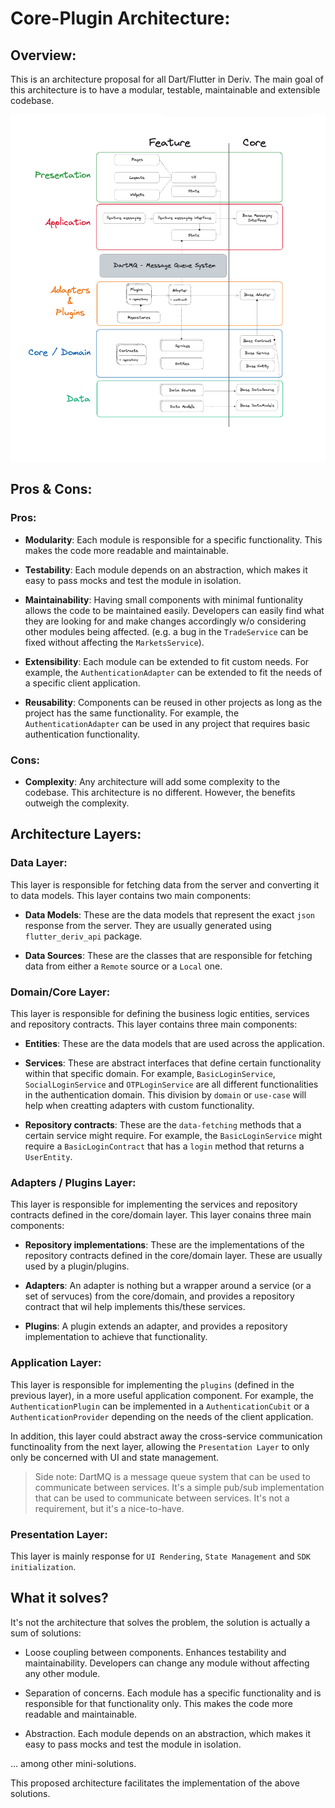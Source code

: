 # Core-Plugin Architecture:

## Overview:

This is an architecture proposal for all Dart/Flutter in Deriv. The main goal of this architecture is to have a modular, testable, maintainable and extensible codebase.

![Full Architecture View](architecture-diagram.png)

## Pros & Cons:

### Pros:

- **Modularity**: Each module is responsible for a specific functionality. This makes the code more readable and maintainable.

- **Testability**: Each module depends on an abstraction, which makes it easy to pass mocks and test the module in isolation.

- **Maintainability**: Having small components with minimal funtionality allows the code to be maintained easily. Developers can easily find what they are looking for and make changes accordingly w/o considering other modules being affected. (e.g. a bug in the `TradeService` can be fixed without affecting the `MarketsService`).

- **Extensibility**: Each module can be extended to fit custom needs. For example, the `AuthenticationAdapter` can be extended to fit the needs of a specific client application.

- **Reusability**: Components can be reused in other projects as long as the project has the same functionality. For example, the `AuthenticationAdapter` can be used in any project that requires basic authentication functionality.

### Cons:

- **Complexity**: Any architecture will add some complexity to the codebase. This architecture is no different. However, the benefits outweigh the complexity.

<!--
Data later - responsible for fetching data from the server and converting it to data models.

Core/Domain layer - responsible for defining the business logic entities, services and repository contracts.

Adapters/Plugins layer - responsible for implementing the services and repository contracts defined in the core/domain layer.

Application layer - responsible for implementing the business logic and state management.

Client application - responsible for implementing the UI and the application logic.

-->

## Architecture Layers:

### Data Layer:

This layer is responsible for fetching data from the server and converting it to data models. This layer contains two main components:

- **Data Models**: These are the data models that represent the exact `json` response from the server. They are usually generated using `flutter_deriv_api` package.

- **Data Sources**: These are the classes that are responsible for fetching data from either a `Remote` source or a `Local` one.

### Domain/Core Layer:

This layer is responsible for defining the business logic entities, services and repository contracts. This layer contains three main components:

- **Entities**: These are the data models that are used across the application.

- **Services**: These are abstract interfaces that define certain functionality within that specific domain. For example, `BasicLoginService`, `SocialLoginService` and `OTPLoginService` are all different functionalities in the authentication domain. This division by `domain` or `use-case` will help when creatting adapters with custom functionality.

- **Repository contracts**: These are the `data-fetching` methods that a certain service might require. For example, the `BasicLoginService` might require a `BasicLoginContract` that has a `login` method that returns a `UserEntity`.

### Adapters / Plugins Layer:

This layer is responsible for implementing the services and repository contracts defined in the core/domain layer. This layer conains three main components:

- **Repository implementations**: These are the implementations of the repository contracts defined in the core/domain layer. These are usually used by a plugin/plugins.

- **Adapters**: An adapter is nothing but a wrapper around a service (or a set of servuces) from the core/domain, and provides a repository contract that wil help implements this/these services.

- **Plugins**: A plugin extends an adapter, and provides a repository implementation to achieve that functionality.

### Application Layer:

This layer is responsible for implementing the `plugins` (defined in the previous layer), in a more useful application component. For example, the `AuthenticationPlugin` can be implemented in a `AuthenticationCubit` or a `AuthenticationProvider` depending on the needs of the client application.

In addition, this layer could abstract away the cross-service communication functinoality from the next layer, allowing the `Presentation Layer` to only only be concerned with UI and state management.

> Side note: DartMQ is a message queue system that can be used to communicate between services. It's a simple pub/sub implementation that can be used to communicate between services. It's not a requirement, but it's a nice-to-have.

### Presentation Layer:

This layer is mainly response for `UI Rendering`, `State Management` and `SDK initialization`.

## What it solves?

It's not the architecture that solves the problem, the solution is actually a sum of solutions:

- Loose coupling between components. Enhances testability and maintainability. Developers can change any module without affecting any other module.

- Separation of concerns. Each module has a specific functionality and is responsible for that functionality only. This makes the code more readable and maintainable.

- Abstraction. Each module depends on an abstraction, which makes it easy to pass mocks and test the module in isolation.

... among other mini-solutions.

This proposed architecture facilitates the implementation of the above solutions.
